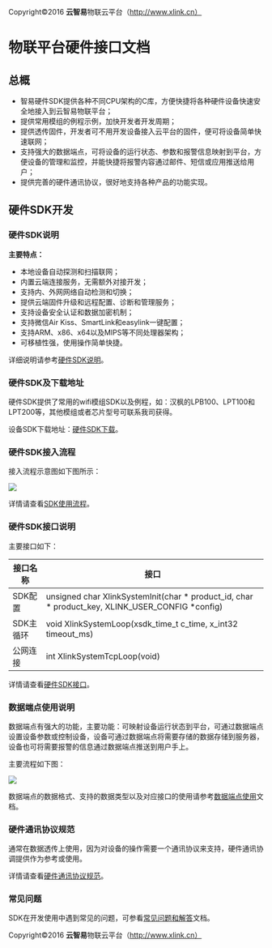 Copyright©2016  **云智易**物联云平台（http://www.xlink.cn）

# 物联平台硬件接口文档


## 总概

* 智易硬件SDK提供各种不同CPU架构的C库，方便快捷将各种硬件设备快速安全地接入到云智易物联平台；
* 提供常用模组的例程示例，加快开发者开发周期；
* 提供透传固件，开发者可不用开发设备接入云平台的固件，便可将设备简单快速联网；
* 支持强大的数据端点，可将设备的运行状态、参数和报警信息映射到平台，方便设备的管理和监控，并能快捷将报警内容通过邮件、短信或应用推送给用户；
* 提供完善的硬件通讯协议，很好地支持各种产品的功能实现。

## 硬件SDK开发

### 硬件SDK说明

**主要特点：**

* 本地设备自动探测和扫描联网；
* 内置云端连接服务，无需额外对接开发；
* 支持内、外网网络自动检测和切换；
* 提供云端固件升级和远程配置、诊断和管理服务；
* 支持设备安全认证和数据加密机制；
* 支持微信Air Kiss、SmartLink和easylink一键配置；
* 支持ARM、x86、x64以及MIPS等不同处理器架构；
* 可移植性强，使用操作简单快捷。

详细说明请参考[硬件SDK说明](https://github.com/xlink-corp/device-sdk/blob/master/docs/1.SDK介绍.md)。

### 硬件SDK及下载地址

硬件SDK提供了常用的wifi模组SDK以及例程，如：汉枫的LPB100、LPT100和LPT200等，其他模组或者芯片型号可联系我司获得。

设备SDK下载地址：[硬件SDK下载](https://github.com/xlink-corp/device-sdk/tree/master/example)。

### 硬件SDK接入流程

接入流程示意图如下图所示：

![](https://raw.githubusercontent.com/xlink-corp/device-sdk/master/docs/images/硬件接入流程图.jpg)

详情请查看[SDK使用流程](https://github.com/xlink-corp/device-sdk/blob/master/docs/2.SDK使用流程.md)。

### 硬件SDK接口说明

主要接口如下：

接口名称|接口
----|----
SDK配置|unsigned char XlinkSystemInit(char * product_id, char * product_key, XLINK_USER_CONFIG *config)
SDK主循环|void XlinkSystemLoop(xsdk_time_t c_time, x_int32 timeout_ms)
公网连接|int XlinkSystemTcpLoop(void)

详情请查看[硬件SDK接口](https://github.com/xlink-corp/device-sdk/blob/master/docs/3.硬件SDK接口文档.md)。

### 数据端点使用说明

数据端点有强大的功能，主要功能：可映射设备运行状态到平台，可通过数据端点设置设备参数或控制设备，设备可通过数据端点将需要存储的数据存储到服务器，设备也可将需要报警的信息通过数据端点推送到用户手上。

主要流程如下图：

![](https://raw.githubusercontent.com/xlink-corp/device-sdk/master/docs/images/数据端点交互过程.jpg)

数据端点的数据格式、支持的数据类型以及对应接口的使用请参考[数据端点使用](https://github.com/xlink-corp/device-sdk/blob/master/docs/4.数据端点文档.md)文档。

### 硬件通讯协议规范

通常在数据透传上使用，因为对设备的操作需要一个通讯协议来支持，硬件通讯协调提供作为参考或使用。

详情请查看[硬件通讯协议规范](https://github.com/xlink-corp/device-sdk/blob/master/docs/5.设备通讯协议规范.md)。

### 常见问题

SDK在开发使用中遇到常见的问题，可参看[常见问题和解答](https://github.com/xlink-corp/device-sdk/blob/master/docs/6.常见问题和解答.md)文档。


Copyright©2016  **云智易**物联云平台（http://www.xlink.cn）